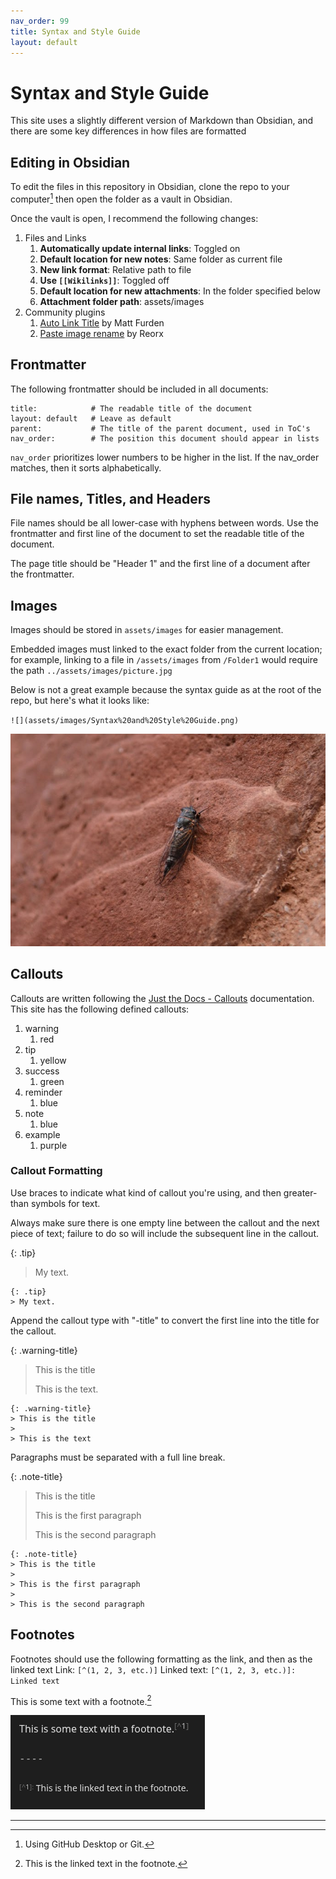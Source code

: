 ```yaml
---
nav_order: 99
title: Syntax and Style Guide
layout: default
---
```

# Syntax and Style Guide
This site uses a slightly different version of Markdown than Obsidian, and there are some key differences in how files are formatted

## Editing in Obsidian
To edit the files in this repository in Obsidian, clone the repo to your computer[^2] then open the folder as a vault in Obsidian.

Once the vault is open, I recommend the following changes:
1. Files and Links
	1. **Automatically update internal links**: Toggled on
	2. **Default location for new notes**: Same folder as current file
	3. **New link format**: Relative path to file
	4. **Use `[[Wikilinks]]`**: Toggled off
	5. **Default location for new attachments**: In the folder specified below
	6. **Attachment folder path**: assets/images
2. Community plugins
	1. [Auto Link Title](https://github.com/zolrath/obsidian-auto-link-title) by Matt Furden
	2. [Paste image rename](https://github.com/reorx/obsidian-paste-image-rename) by Reorx

## Frontmatter
The following frontmatter should be included in all documents:

```
title:            # The readable title of the document
layout: default   # Leave as default
parent:           # The title of the parent document, used in ToC's 
nav_order:        # The position this document should appear in lists
```

`nav_order` prioritizes lower numbers to be higher in the list. If the nav_order matches, then it sorts alphabetically.
## File names, Titles, and Headers
File names should be all lower-case with hyphens between words. Use the frontmatter and first line of the document to set the readable title of the document.

The page title should be "Header 1" and the first line of a document after the frontmatter.

## Images
Images should be stored in `assets/images` for easier management.

Embedded images must linked to the exact folder from the current location; for example, linking to a file in `/assets/images` from `/Folder1` would require the path `../assets/images/picture.jpg`

Below is not a great example because the syntax guide as at the root of the repo, but here's what it looks like:

`![](assets/images/Syntax%20and%20Style%20Guide.png)`

![](assets/images/Syntax%20and%20Style%20Guide.png)
## Callouts
Callouts are written following the [Just the Docs - Callouts](https://just-the-docs.github.io/just-the-docs/docs/ui-components/callouts/) documentation. This site has the following defined callouts:

1. warning
	1. red
2. tip
	1. yellow
3. success
	1. green
4. reminder
	1. blue
5. note
	1. blue
6. example
	1. purple

### Callout Formatting
Use braces to indicate what kind of callout you're using, and then greater-than symbols for text.

Always make sure there is one empty line between the callout and the next piece of text; failure to do so will include the subsequent line in the callout.

{: .tip}
> My text.

```
{: .tip}
> My text.
```

Append the callout type with "-title" to convert the first line into the title for the callout.

{: .warning-title}
> This is the title
> 
> This is the text.

```
{: .warning-title}
> This is the title
> 
> This is the text
```

Paragraphs must be separated with a full line break.

{: .note-title}
> This is the title
> 
> This is the first paragraph
> 
> This is the second paragraph

```
{: .note-title}
> This is the title
> 
> This is the first paragraph
> 
> This is the second paragraph
```

## Footnotes
Footnotes should use the following formatting as the link, and then as the linked text
Link: `[^(1, 2, 3, etc.)]`
Linked text: `[^(1, 2, 3, etc.)]: Linked text`

This is some text with a footnote.[^1]

![](assets/images/Syntax%20and%20Style%20Guide-1.png)

----

[^1]: This is the linked text in the footnote.

[^2]: Using GitHub Desktop or Git.
